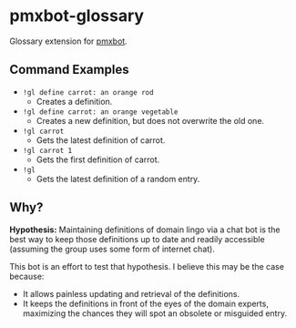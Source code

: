 # pmxbot-glossary

Glossary extension for [pmxbot](https://bitbucket.org/yougov/pmxbot/wiki/Home).

## Command Examples

* `!gl define carrot: an orange rod`
    * Creates a definition.
* `!gl define carrot: an orange vegetable`
    * Creates a new definition, but does not overwrite the old one.
* `!gl carrot`
    * Gets the latest definition of carrot.
* `!gl carrot 1`
    * Gets the first definition of carrot.
* `!gl`
    * Gets the latest definition of a random entry.
 
 
## Why?
 
**Hypothesis:** Maintaining definitions of domain lingo via a chat bot is the
best way to keep those definitions up to date and readily accessible
(assuming the group uses some form of internet chat).

This bot is an effort to test that hypothesis. I believe this may be the case
because:

* It allows painless updating and retrieval of the definitions.
* It keeps the definitions in front of the eyes of the domain experts,
  maximizing the chances they will spot an obsolete or misguided entry.
